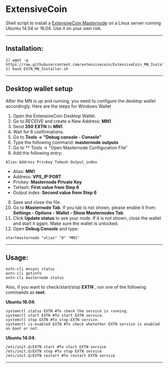 # ExtensiveCoin
Shell script to install a [ExtensiveCoin Masternode](http://extensivecoin.com/) on a Linux server running Ubuntu 14.04 or 16.04. Use it on your own risk.

***
## Installation:
```
1) wget -q https://raw.githubusercontent.com/extensivecoin/ExtensiveCoin_MN_Installer/master/EXTN_MN_Installer.sh
2) bash EXTN_MN_Installer.sh
```
***

## Desktop wallet setup

After the MN is up and running, you need to configure the desktop wallet accordingly. Here are the steps for Windows Wallet
1. Open the ExtensiveCoin Desktop Wallet.
2. Go to RECEIVE and create a New Address: **MN1**
3. Send **350** **EXTN** to **MN1**.
4. Wait for 6 confirmations.
5. Go to **Tools -> "Debug console - Console"**
6. Type the following command: **masternode outputs**
7. Go to  ** Tools -> "Open Masternode Configuration File"
8. Add the following entry:
```
Alias Address Privkey TxHash Output_index
```
* Alias: **MN1**
* Address: **VPS_IP:PORT**
* Privkey: **Masternode Private Key**
* TxHash: **First value from Step 6**
* Output index:  **Second value from Step 6**
9. Save and close the file.
10. Go to **Masternode Tab**. If you tab is not shown, please enable it from: **Settings - Options - Wallet - Show Masternodes Tab**
11. Click **Update status** to see your node. If it is not shown, close the wallet and start it again. Make sure the wallet is unlocked.
12. Open **Debug Console** and type:
```
startmasternode "alias" "0" "MN1"
```
***

## Usage:
```
extn-cli mnsync status
extn-cli getinfo
extn-cli masternode status
```

Also, if you want to check/start/stop **EXTN** , run one of the following commands as **root**:

**Ubuntu 16.04**:
```
systemctl status EXTN #To check the service is running.
systemctl start EXTN #To start EXTN service.
systemctl stop EXTN #To stop EXTN service.
systemctl is-enabled EXTN #To check whetether EXTN service is enabled on boot or not.
```
**Ubuntu 14.04**:  
```
/etc/init.d/EXTN start #To start EXTN service
/etc/init.d/EXTN stop #To stop EXTN service
/etc/init.d/EXTN restart #To restart EXTN service
```

***
